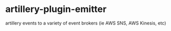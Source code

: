 # artillery-plugin-emitter
artillery events to a variety of event brokers (ie AWS SNS, AWS Kinesis, etc)
